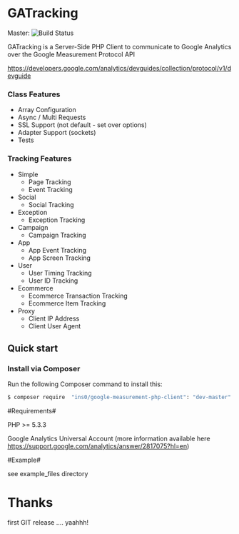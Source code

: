 GATracking
==========

Master:
![Build Status](https://travis-ci.org/ins0/google-measurement-php-client.png?branch=master)

GATracking is a Server-Side PHP Client to communicate to Google Analytics over the Google Measurement Protocol API

https://developers.google.com/analytics/devguides/collection/protocol/v1/devguide

### Class Features

- Array Configuration
- Async / Multi Requests
- SSL Support (not default - set over options)
- Adapter Support (sockets)
- Tests

### Tracking Features

- Simple
    - Page Tracking
    - Event Tracking
- Social
    - Social Tracking
- Exception
    - Exception Tracking
- Campaign
    - Campaign Tracking
- App
    - App Event Tracking
    - App Screen Tracking
- User
    - User Timing Tracking
    - User ID Tracking
- Ecommerce
    - Ecommerce Transaction Tracking
    - Ecommerce Item Tracking
- Proxy
    - Client IP Address
    - Client User Agent

## Quick start

### Install via Composer

Run the following Composer command to install this:

```bash
$ composer require  "ins0/google-measurement-php-client": "dev-master"
```

#Requirements#

PHP >= 5.3.3

Google Analytics Universal Account (more information available here https://support.google.com/analytics/answer/2817075?hl=en)

#Example#

see example_files directory





Thanks
==========

first GIT release .... yaahhh!
